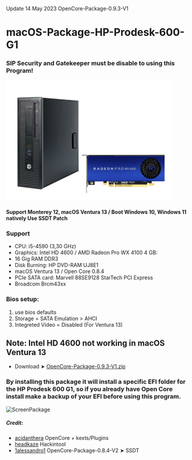 Update 14 May 2023 OpenCore-Package-0.9.3-V1

# macOS-Package-HP-Prodesk-600-G1

### SIP Security and Gatekeeper must be disable to using this Program!

![Demo](https://github.com/chris1111/macOS-Package-HP-Prodesk-600-G1/blob/main/Demo.png)

#### Support Monterey 12, macOS Ventura 13 / Boot Windows 10, Windows 11 natively Use SSDT Patch


### Support  
- CPU: i5-4590 (3,30 GHz)
- Graphics: Intel HD 4600 / AMD Radeon Pro WX 4100 4 GB: 
- 16 Gig RAM  DDR3
- Disk Burning: HP DVD-RAM UJ8E1
- macOS Ventura 13 / Open Core 0.8.4
- PCIe SATA card: Marvell 88SE9128 StarTech PCI Express
- Broadcom Brcm43xx

### Bios setup:
1. use bios defaults
2. Storage = SATA Emulation > AHCI
3. Integreted Video = Disabled (For Ventura 13)

## Note: Intel HD 4600 not working in macOS Ventura 13


- Download ➤ [OpenCore-Package-0.9.3-V1.zip](https://github.com/chris1111/macOS-Package-HP-Prodesk-600-G1/raw/main/OpenCore-Package-0.9.3-V1.pkg.zip)

### By installing this package it will install a specific EFI folder for the HP Prodesk 600 G1, so if you already have Open Core install make a backup of your EFI before using this program.

![ScreenPackage](https://user-images.githubusercontent.com/6248794/136392209-5d980241-3603-420b-b60e-24f60b99e322.png)

##### Credit:
- [acidanthera](https://github.com/acidanthera) OpenCore + kexts/Plugins
- [headkaze](https://github.com/headkaze) Hackintool
- [1alessandro1](https://github.com/1alessandro1/HP-Prodesk-600-G1-SFF-macOS) OpenCore-Package-0.8.4-V2 ➤ SSDT

